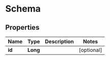 # Schema

## Properties
Name | Type | Description | Notes
------------ | ------------- | ------------- | -------------
**id** | **Long** |  |  [optional]
